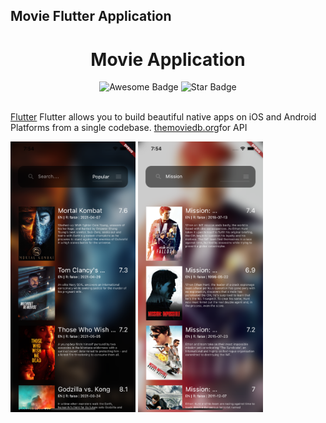 ## Movie Flutter Application

<h1 align="center"> Movie Application</h1>
<div align="center">
<img src="https://cdn.rawgit.com/sindresorhus/awesome/d7305f38d29fed78fa85652e3a63e154dd8e8829/media/badge.svg" alt="Awesome Badge"/>

<img src="https://img.shields.io/static/v1?label=%F0%9F%8C%9F&message=If%20Useful&style=style=flat&color=BC4E99" alt="Star Badge"/>

</div>

<br>

<a href="https://flutter.io/">Flutter</a> Flutter allows you to build beautiful native apps on iOS and Android Platforms from a single codebase. 
<a href="https://www.themoviedb.org//">themoviedb.org</a>for API
<div>
<img src="preview/preview_1.png"" alt="feed example" width="200">
<img src="preview/preview_2.png" alt="feed example" width="200">
</div>
</p>